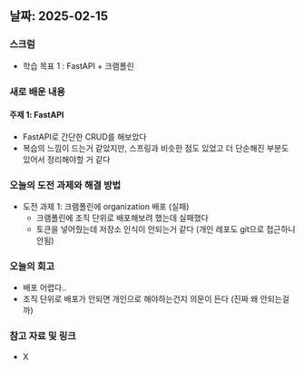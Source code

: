 ## 날짜: 2025-02-15

### 스크럼
- 학습 목표 1 : FastAPI + 크램폴린

### 새로 배운 내용
#### 주제 1: FastAPI
- FastAPI로 간단한 CRUD를 해보았다
- 복습의 느낌이 드는거 같았지만, 스프링과 비슷한 점도 있었고 더 단순해진 부분도 있어서 정리해야할 거 같다

### 오늘의 도전 과제와 해결 방법
- 도전 과제 1: 크램폴린에 organization 배포 (실패)
  - 크램폴린에 조직 단위로 배포해보려 했는데 실패했다
  - 토큰을 넣어줬는데 저장소 인식이 안되는거 같다 (개인 레포도 git으로 접근하니 안됨)

### 오늘의 회고
- 배포 어렵다..
- 조직 단위로 배포가 안되면 개인으로 해야하는건지 의문이 든다 (진짜 왜 안되는걸까)

### 참고 자료 및 링크
- X
